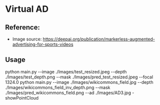 # Virtual AD

## Reference: 
* Image source: https://deepai.org/publication/markerless-augmented-advertising-for-sports-videos

## Usage
python main.py --image ./Images/test_resized.jpeg --depth ./Images/test_depth.png --mask ./Images/pred_test_resized.jpeg --focal 1324.0
python main.py --image ./Images/wikicommons_field.jpg --depth ./Images/wikicommons_field_inv_depth.png --mask ./Images/pred_wikicommons_field.png --ad ./Images/AD3.jpg -showPointCloud
